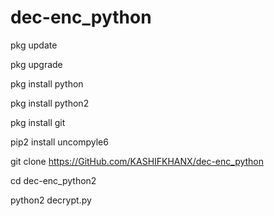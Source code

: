 # dec-enc_python



pkg update

pkg upgrade

pkg install python

pkg install python2

pkg install git

pip2 install uncompyle6

git clone https://GitHub.com/KASHIFKHANX/dec-enc_python

cd dec-enc_python2

python2 decrypt.py
